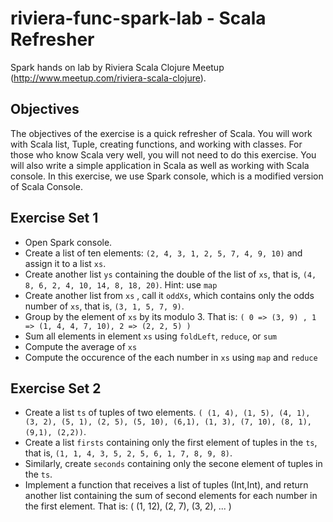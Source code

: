 riviera-func-spark-lab - Scala Refresher 
=========================================

Spark hands on lab by Riviera Scala Clojure Meetup (http://www.meetup.com/riviera-scala-clojure).

Objectives
-----------
The objectives of the exercise is a quick refresher of Scala. You will work with Scala list, Tuple, creating functions, and working with 
classes. For those who know Scala very well, you will not need to do this exercise.
You will also write a simple application in Scala as well as working with Scala console. In this exercise, we use Spark console, which is a modified version of Scala Console.


Exercise Set 1
---------------
* Open Spark console.
* Create a list of ten elements: ```(2, 4, 3, 1, 2, 5, 7, 4, 9, 10)``` and assign it to a list ```xs```.
* Create another list ```ys``` containing the double of the list of ```xs```, that is, ```(4, 8, 6, 2, 4, 10, 14, 8, 18, 20)```. Hint: use ```map``` 
* Create another list from ```xs``` , call it ```oddXs```, which contains only the odds number of ```xs```, that is, ```(3, 1, 5, 7, 9)```.
* Group by the element of ```xs``` by its modulo 3. That is: ```( 0 => (3, 9) , 1 => (1, 4, 4, 7, 10), 2 => (2, 2, 5) )``` 
* Sum all elements in element ```xs``` using ```foldLeft```, ```reduce```, or ```sum```
* Compute the average of ```xs```
* Compute the occurence of the each number in ```xs``` using ```map``` and ```reduce```

Exercise Set 2
---------------
* Create a list ```ts``` of tuples of two elements.
 ```( (1, 4), (1, 5), (4, 1), (3, 2), (5, 1), (2, 5), (5, 10), (6,1), (1, 3), (7, 10), (8, 1), (9,1), (2,2))```.
* Create a list ```firsts``` containing only the first element of tuples in the ```ts```, that is, ```(1, 1, 4, 3, 5, 2, 5, 6, 1, 7, 8, 9, 8)```.
* Similarly, create ```seconds``` containing only the secone element of tuples in the ```ts```.
* Implement a function that receives a list of tuples (Int,Int), and return another list containing the sum of second elements for each number in 
  the first element. That is: ( (1, 12), (2, 7), (3, 2), ... )
